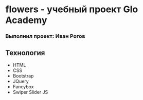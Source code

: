 # flowers - учебный проект Glo Academy
### Выполнил проект: Иван Рогов

## Технология
- HTML
- CSS
- Bootstrap
- JQuery
- Fancybox
- Swiper Slider JS

